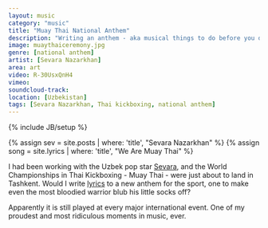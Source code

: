 ```yaml
---
layout: music
category: "music"
title: "Muay Thai National Anthem"
description: "Writing an anthem - aka musical things to do before you die #6"
image: muaythaiceremony.jpg
genre: [national anthem]
artist: [Sevara Nazarkhan]
area: art
video: R-30UsxQnH4
vimeo: 
soundcloud-track: 
location: [Uzbekistan]
tags: [Sevara Nazarkhan, Thai kickboxing, national anthem]
---
```

{% include JB/setup %}

{% assign sev = site.posts | where: 'title', "Sevara Nazarkhan" %}
{% assign song = site.lyrics | where: 'title', "We Are Muay Thai" %}

I had been working with the Uzbek pop star <a href="{{sev[0].url}}">Sevara</a>, and the World Championships in Thai Kickboxing - Muay Thai - were just about to land in Tashkent. Would I write <a href="{{song[0].url}}">lyrics</a> to a new anthem for the sport, one to make even the most bloodied warrior blub his little socks off?

Apparently it is still played at every major international event. One of my proudest and most ridiculous moments in music, ever.





